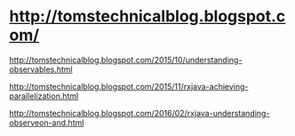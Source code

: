 # http://tomstechnicalblog.blogspot.com/

http://tomstechnicalblog.blogspot.com/2015/10/understanding-observables.html

http://tomstechnicalblog.blogspot.com/2015/11/rxjava-achieving-parallelization.html

http://tomstechnicalblog.blogspot.com/2016/02/rxjava-understanding-observeon-and.html
